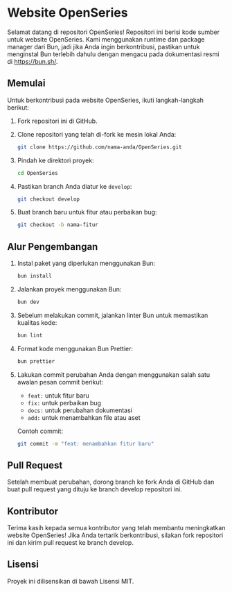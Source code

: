 # Website OpenSeries

Selamat datang di repositori OpenSeries! Repositori ini berisi kode sumber untuk website OpenSeries. Kami menggunakan runtime dan package manager dari Bun, jadi jika Anda ingin berkontribusi, pastikan untuk menginstal Bun terlebih dahulu dengan mengacu pada dokumentasi resmi di https://bun.sh/.

## Memulai

Untuk berkontribusi pada website OpenSeries, ikuti langkah-langkah berikut:

1. Fork repositori ini di GitHub.

2. Clone repositori yang telah di-fork ke mesin lokal Anda:

    ```bash
    git clone https://github.com/nama-anda/OpenSeries.git
    ```

3. Pindah ke direktori proyek:

    ```bash
    cd OpenSeries
    ```

4. Pastikan branch Anda diatur ke `develop`:

    ```bash
    git checkout develop
    ```

5. Buat branch baru untuk fitur atau perbaikan bug:

    ```bash
    git checkout -b nama-fitur
    ```

## Alur Pengembangan

1. Instal paket yang diperlukan menggunakan Bun:

    ```bash
    bun install
    ```

2. Jalankan proyek menggunakan Bun:

    ```bash
    bun dev
    ```

3. Sebelum melakukan commit, jalankan linter Bun untuk memastikan kualitas kode:

    ```bash
    bun lint
    ```

4. Format kode menggunakan Bun Prettier:

    ```bash
    bun prettier
    ```

5. Lakukan commit perubahan Anda dengan menggunakan salah satu awalan pesan commit berikut:

    - `feat:` untuk fitur baru
    - `fix:` untuk perbaikan bug
    - `docs:` untuk perubahan dokumentasi
    - `add:` untuk menambahkan file atau aset

    Contoh commit:

    ```bash
    git commit -m "feat: menambahkan fitur baru"
    ```

## Pull Request

Setelah membuat perubahan, dorong branch ke fork Anda di GitHub dan buat pull request yang dituju ke branch develop repositori ini.

## Kontributor

Terima kasih kepada semua kontributor yang telah membantu meningkatkan website OpenSeries! Jika Anda tertarik berkontribusi, silakan fork repositori ini dan kirim pull request ke branch develop.

## Lisensi

Proyek ini dilisensikan di bawah Lisensi MIT.
